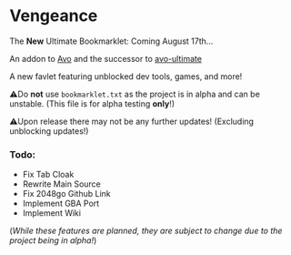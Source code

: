# Vengeance
The **New** Ultimate Bookmarklet: Coming August 17th...

An addon to [Avo](https://github.com/FogNetwork/Avo) and the successor to [avo-ultimate](https://github.com/Browncha023/avo-ultimate)

A new favlet featuring unblocked dev tools, games, and more!

⚠️Do **not** use `bookmarklet.txt` as the project is in alpha and can be unstable. (This file is for alpha testing **only**!)

⚠️Upon release there may not be any further updates! (Excluding unblocking updates!)

### Todo:
- Fix Tab Cloak
- Rewrite Main Source
- Fix 2048go Github Link
- Implement GBA Port
- Implement Wiki

(*While these features are planned, they are subject to change due to the project being in alpha!*)
